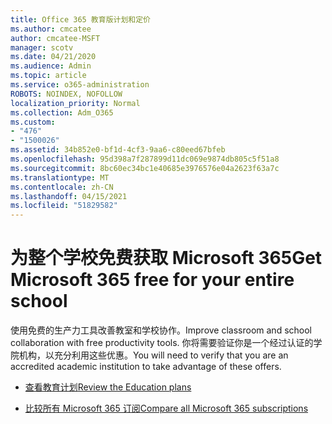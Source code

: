 ```yaml
---
title: Office 365 教育版计划和定价
ms.author: cmcatee
author: cmcatee-MSFT
manager: scotv
ms.date: 04/21/2020
ms.audience: Admin
ms.topic: article
ms.service: o365-administration
ROBOTS: NOINDEX, NOFOLLOW
localization_priority: Normal
ms.collection: Adm_O365
ms.custom:
- "476"
- "1500026"
ms.assetid: 34b852e0-bf1d-4cf3-9aa6-c80eed67bfeb
ms.openlocfilehash: 95d398a7f287899d11dc069e9874db805c5f51a8
ms.sourcegitcommit: 8bc60ec34bc1e40685e3976576e04a2623f63a7c
ms.translationtype: MT
ms.contentlocale: zh-CN
ms.lasthandoff: 04/15/2021
ms.locfileid: "51829582"
---
```

# <a name="get-microsoft-365-free-for-your-entire-school"></a><span data-ttu-id="d3c1b-102">为整个学校免费获取 Microsoft 365</span><span class="sxs-lookup"><span data-stu-id="d3c1b-102">Get Microsoft 365 free for your entire school</span></span>

<span data-ttu-id="d3c1b-103">使用免费的生产力工具改善教室和学校协作。</span><span class="sxs-lookup"><span data-stu-id="d3c1b-103">Improve classroom and school collaboration with free productivity tools.</span></span> <span data-ttu-id="d3c1b-104">你将需要验证你是一个经过认证的学院机构，以充分利用这些优惠。</span><span class="sxs-lookup"><span data-stu-id="d3c1b-104">You will need to verify that you are an accredited academic institution to take advantage of these offers.</span></span>
  
- [<span data-ttu-id="d3c1b-105">查看教育计划</span><span class="sxs-lookup"><span data-stu-id="d3c1b-105">Review the Education plans</span></span>](https://products.office.com/academic/compare-office-365-education-plans)

- [<span data-ttu-id="d3c1b-106">比较所有 Microsoft 365 订阅</span><span class="sxs-lookup"><span data-stu-id="d3c1b-106">Compare all Microsoft 365 subscriptions</span></span>](https://products.office.com/business/compare-more-office-365-for-business-plans)